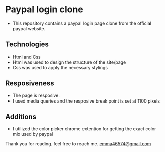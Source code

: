 # Paypal login clone

* This repository contains a paypal login page clone from the official paypal website.

## Technologies
* Html and Css
* Html was used to design the structure of the site/page
* Css was used to apply the necessary stylings

## Resposiveness
* The page is resposive.
* I used media queries and the resposive break point is set at 1100 pixels

## Additions
* I utilized the color picker chrome extention for getting the exact color mix used by paypal

Thank you for reading.
feel free to reach me.
emma46574@gmail.com

